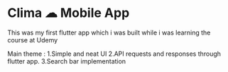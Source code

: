 

# Clima ☁ Mobile App

This was my first flutter app which i was built while i was learning the course at Udemy

Main theme :
1.Simple and neat UI
2.API requests and responses through flutter app.
3.Search bar implementation


